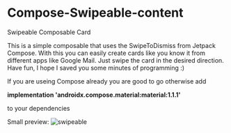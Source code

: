 # Compose-Swipeable-content
Swipeable Composable Card

This is a simple composable that uses the SwipeToDismiss from Jetpack Compose. 
With this you can easily create cards like you know it from different apps like Google Mail. 
Just swipe the card in the desired direction. Have fun, I hope I saved you some minutes of programming :)

If you are useing Compose already you are good to go otherwise add

**implementation 'androidx.compose.material:material:1.1.1'**

to your dependencies

Small preview:
![swipeable](https://user-images.githubusercontent.com/100854340/170800481-fe69fe04-eabf-4275-87c0-1d1e0c9a3f14.gif)
